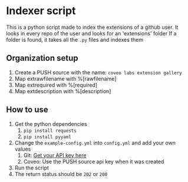 # Indexer script
This is a python script made to index the extensions of a github user.
It looks in every repo of the user and looks for an 'extensions' folder
If a folder is found, it takes all the `.py` files and indexes them

## Organization setup
1. Create a PUSH source with the name: `coveo labs extension gallery`
2. Map extrawfilename with %[rawfilename]
3. Map extrequired with %[required]
4. Map extdescription with %[description]

## How to use
1. Get the python dependencies
	1. `pip install requests`
	2. `pip install pyyaml`
2. Change the `example-config.yml` into `config.yml` and add your own values
	1. Git: [Get your API key here](https://help.github.com/articles/creating-a-personal-access-token-for-the-command-line/)
	2. Coveo: Use the PUSH source api key when it was created
3. Run the script
4. The return status should be `202` or `200`

